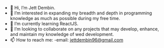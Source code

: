 - 👋 Hi, I’m Jett Dembin.
- 👀 I’m interested in expanding my breadth and depth in programming knowledge as much as possible during my free time.
- 🌱 I’m currently learning ReactJS.
- 💞️ I’m looking to collaborate on any projects that may develop, enhance, and maintain my knowledge of wed development.
- 📫 How to reach me: 
      -email: jettdembin96@gmail.com

<!---
jettdembin/jettdembin is a ✨ special ✨ repository because its `README.md` (this file) appears on your GitHub profile.
You can click the Preview link to take a look at your changes.
--->
